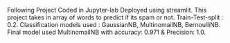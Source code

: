 Following Project Coded in Jupyter-lab Deployed using streamlit.
This project takes in array of words to predict if its spam or not.
Train-Test-split : 0.2.
Classification models used : GaussianNB, MultinomailNB, BernoulliNB.
Final model used MultinomailNB with accuracy: 0.971 & Precision: 1.0.
